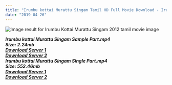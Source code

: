 ```yaml
---
title: "Irumbu kottai Murattu Singam Tamil HD Full Movie Download - Irumbu kottai Murattu Singam Tamil HD Movie Download"
date: "2019-04-26"
---
```


![Image result for Irumbu Kottai Murattu Singam 2012 tamil movie image](https://4.bp.blogspot.com/_Nhf9bMYCx7U/S-U9eQZH68I/AAAAAAAAArw/xkwHvGaq-h4/s640/Irumbu+Kottai+Murattu+Singam+01.jpg)

**_Irumbu kottai Murattu Singam Sample Part.mp4_**  
**_Size: 2.24mb_**  
**_[Download Server 1](http://p1.wetransfer.vip/files/Tamil{2c088f659142c0283fde3b45bf50b63be20aae7f704a2f0bf67686df6392cb2e}20Movies/Tamil{2c088f659142c0283fde3b45bf50b63be20aae7f704a2f0bf67686df6392cb2e}20Recent{2c088f659142c0283fde3b45bf50b63be20aae7f704a2f0bf67686df6392cb2e}20Movies/Irumbukkottai{2c088f659142c0283fde3b45bf50b63be20aae7f704a2f0bf67686df6392cb2e}20Murattu{2c088f659142c0283fde3b45bf50b63be20aae7f704a2f0bf67686df6392cb2e}20Singam{2c088f659142c0283fde3b45bf50b63be20aae7f704a2f0bf67686df6392cb2e}20(2012)/Irumbukkottai{2c088f659142c0283fde3b45bf50b63be20aae7f704a2f0bf67686df6392cb2e}20Murattu{2c088f659142c0283fde3b45bf50b63be20aae7f704a2f0bf67686df6392cb2e}20Singam/Irumbukkottai{2c088f659142c0283fde3b45bf50b63be20aae7f704a2f0bf67686df6392cb2e}20Murattu{2c088f659142c0283fde3b45bf50b63be20aae7f704a2f0bf67686df6392cb2e}20Singam{2c088f659142c0283fde3b45bf50b63be20aae7f704a2f0bf67686df6392cb2e}20(2012){2c088f659142c0283fde3b45bf50b63be20aae7f704a2f0bf67686df6392cb2e}20Sample{2c088f659142c0283fde3b45bf50b63be20aae7f704a2f0bf67686df6392cb2e}20(640x360).mp4)_**  
**_[Download Server 2](http://p1.wetransfer.vip/files/Tamil{2c088f659142c0283fde3b45bf50b63be20aae7f704a2f0bf67686df6392cb2e}20Movies/Tamil{2c088f659142c0283fde3b45bf50b63be20aae7f704a2f0bf67686df6392cb2e}20Recent{2c088f659142c0283fde3b45bf50b63be20aae7f704a2f0bf67686df6392cb2e}20Movies/Irumbukkottai{2c088f659142c0283fde3b45bf50b63be20aae7f704a2f0bf67686df6392cb2e}20Murattu{2c088f659142c0283fde3b45bf50b63be20aae7f704a2f0bf67686df6392cb2e}20Singam{2c088f659142c0283fde3b45bf50b63be20aae7f704a2f0bf67686df6392cb2e}20(2012)/Irumbukkottai{2c088f659142c0283fde3b45bf50b63be20aae7f704a2f0bf67686df6392cb2e}20Murattu{2c088f659142c0283fde3b45bf50b63be20aae7f704a2f0bf67686df6392cb2e}20Singam/Irumbukkottai{2c088f659142c0283fde3b45bf50b63be20aae7f704a2f0bf67686df6392cb2e}20Murattu{2c088f659142c0283fde3b45bf50b63be20aae7f704a2f0bf67686df6392cb2e}20Singam{2c088f659142c0283fde3b45bf50b63be20aae7f704a2f0bf67686df6392cb2e}20(2012){2c088f659142c0283fde3b45bf50b63be20aae7f704a2f0bf67686df6392cb2e}20Sample{2c088f659142c0283fde3b45bf50b63be20aae7f704a2f0bf67686df6392cb2e}20(640x360).mp4)_**  
**_Irumbu kottai Murattu Singam Single Part.mp4_**  
**_Size: 552.46mb_**  
**_[Download Server 1](http://p1.wetransfer.vip/files/Tamil{2c088f659142c0283fde3b45bf50b63be20aae7f704a2f0bf67686df6392cb2e}20Movies/Tamil{2c088f659142c0283fde3b45bf50b63be20aae7f704a2f0bf67686df6392cb2e}20Recent{2c088f659142c0283fde3b45bf50b63be20aae7f704a2f0bf67686df6392cb2e}20Movies/Irumbukkottai{2c088f659142c0283fde3b45bf50b63be20aae7f704a2f0bf67686df6392cb2e}20Murattu{2c088f659142c0283fde3b45bf50b63be20aae7f704a2f0bf67686df6392cb2e}20Singam{2c088f659142c0283fde3b45bf50b63be20aae7f704a2f0bf67686df6392cb2e}20(2012)/Irumbukkottai{2c088f659142c0283fde3b45bf50b63be20aae7f704a2f0bf67686df6392cb2e}20Murattu{2c088f659142c0283fde3b45bf50b63be20aae7f704a2f0bf67686df6392cb2e}20Singam/Irumbukkottai{2c088f659142c0283fde3b45bf50b63be20aae7f704a2f0bf67686df6392cb2e}20Murattu{2c088f659142c0283fde3b45bf50b63be20aae7f704a2f0bf67686df6392cb2e}20Singam{2c088f659142c0283fde3b45bf50b63be20aae7f704a2f0bf67686df6392cb2e}20(2012){2c088f659142c0283fde3b45bf50b63be20aae7f704a2f0bf67686df6392cb2e}20Single{2c088f659142c0283fde3b45bf50b63be20aae7f704a2f0bf67686df6392cb2e}20Part{2c088f659142c0283fde3b45bf50b63be20aae7f704a2f0bf67686df6392cb2e}20(640x360).mp4)_**  
**_[Download Server 2](http://p1.wetransfer.vip/files/Tamil{2c088f659142c0283fde3b45bf50b63be20aae7f704a2f0bf67686df6392cb2e}20Movies/Tamil{2c088f659142c0283fde3b45bf50b63be20aae7f704a2f0bf67686df6392cb2e}20Recent{2c088f659142c0283fde3b45bf50b63be20aae7f704a2f0bf67686df6392cb2e}20Movies/Irumbukkottai{2c088f659142c0283fde3b45bf50b63be20aae7f704a2f0bf67686df6392cb2e}20Murattu{2c088f659142c0283fde3b45bf50b63be20aae7f704a2f0bf67686df6392cb2e}20Singam{2c088f659142c0283fde3b45bf50b63be20aae7f704a2f0bf67686df6392cb2e}20(2012)/Irumbukkottai{2c088f659142c0283fde3b45bf50b63be20aae7f704a2f0bf67686df6392cb2e}20Murattu{2c088f659142c0283fde3b45bf50b63be20aae7f704a2f0bf67686df6392cb2e}20Singam/Irumbukkottai{2c088f659142c0283fde3b45bf50b63be20aae7f704a2f0bf67686df6392cb2e}20Murattu{2c088f659142c0283fde3b45bf50b63be20aae7f704a2f0bf67686df6392cb2e}20Singam{2c088f659142c0283fde3b45bf50b63be20aae7f704a2f0bf67686df6392cb2e}20(2012){2c088f659142c0283fde3b45bf50b63be20aae7f704a2f0bf67686df6392cb2e}20Single{2c088f659142c0283fde3b45bf50b63be20aae7f704a2f0bf67686df6392cb2e}20Part{2c088f659142c0283fde3b45bf50b63be20aae7f704a2f0bf67686df6392cb2e}20(640x360).mp4)_**
